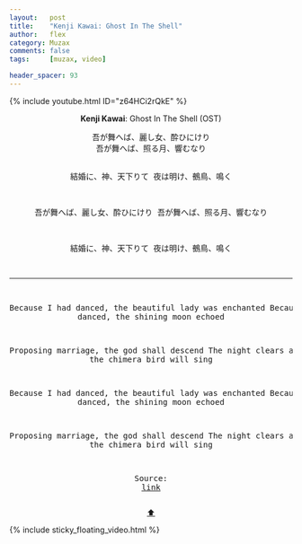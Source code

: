 ```yaml
---
layout:   post
title:    "Kenji Kawai: Ghost In The Shell"
author:   flex
category: Muzax
comments: false
tags:     [muzax, video]

header_spacer: 93
---
```


<div class="shadow" style="position: absolute; left: 0px; top: 0px; width: 100%; z-index: -1; background-image: url(https://static0.srcdn.com/wordpress/wp-content/uploads/2017/03/Ghost-in-the-Shell-2-Innocence-Batou-Major.jpeg); height: 100%; background-position: center; background-repeat: no-repeat; background-size: cover;"></div>

{% include youtube.html ID="z64HCi2rQkE" %}

<a id="top"></a>
<div id="lyrics"><div class="lyricsheader" style=""><p><center><b>Kenji Kawai</b>: Ghost In The Shell (OST)</center></p></div>

<center><pre>
吾が舞へば、麗し女、酔ひにけり
吾が舞へば、照る月、響むなり

結婚に、神、天下りて
夜は明け、鵺鳥、鳴く

吾が舞へば、麗し女、酔ひにけり
吾が舞へば、照る月、響むなり

結婚に、神、天下りて
夜は明け、鵺鳥、鳴く

---

Because I had danced, the beautiful lady was enchanted
Because I had danced, the shining moon echoed

Proposing marriage, the god shall descend
The night clears away and the chimera bird will sing

Because I had danced, the beautiful lady was enchanted
Because I had danced, the shining moon echoed

Proposing marriage, the god shall descend
The night clears away and the chimera bird will sing

Source: <a href="http://lyrics.wikia.com/wiki/%E5%B7%9D%E4%BA%95%E6%86%B2%E6%AC%A1_%28Kenji_Kawai%29:%E8%AC%A1%E2%85%A1_-Ghost_City-">link</a>
</pre>
<a href="#top">⬆</a></center></div>

<div class="sticky_floating_video"></div>
{% include sticky_floating_video.html %}